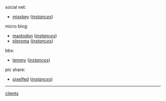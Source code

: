 
social net: 

- [misskey](../misskey-socializations) (*[instances](https://misskey-hub.net/instances.html)*)

micro blog: 

- [mastodon](../mastodon-socializations) (*[instances](https://joinmastodon.org/servers)*)
- [pleroma](../pleroma-socializations) (*[instances](https://pleroma.social#featured-instances)*)

bbs: 

- [lemmy](../lemmy-socializations) (*[instances](https://join-lemmy.org/instances)*)

pic share: 

- [pixelfed](../pixelfed-socializations) (*[instances](https://pixelfed.org/servers)*)

----

[clients](../../../fediverseclient-demo)
